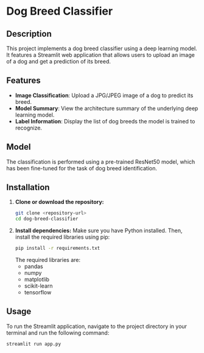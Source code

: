 # Dog Breed Classifier

## Description

This project implements a dog breed classifier using a deep learning model. It features a Streamlit web application that allows users to upload an image of a dog and get a prediction of its breed.

## Features

* **Image Classification**: Upload a JPG/JPEG image of a dog to predict its breed.
* **Model Summary**: View the architecture summary of the underlying deep learning model.
* **Label Information**: Display the list of dog breeds the model is trained to recognize.

## Model

The classification is performed using a pre-trained ResNet50 model, which has been fine-tuned for the task of dog breed identification.

## Installation

1.  **Clone or download the repository:**
    ```bash
    git clone <repository-url>
    cd dog-breed-classifier
    ```
2.  **Install dependencies:**
    Make sure you have Python installed. Then, install the required libraries using pip:
    ```bash
    pip install -r requirements.txt
    ```
    The required libraries are:
    * pandas
    * numpy
    * matplotlib
    * scikit-learn
    * tensorflow

## Usage

To run the Streamlit application, navigate to the project directory in your terminal and run the following command:

```bash
streamlit run app.py